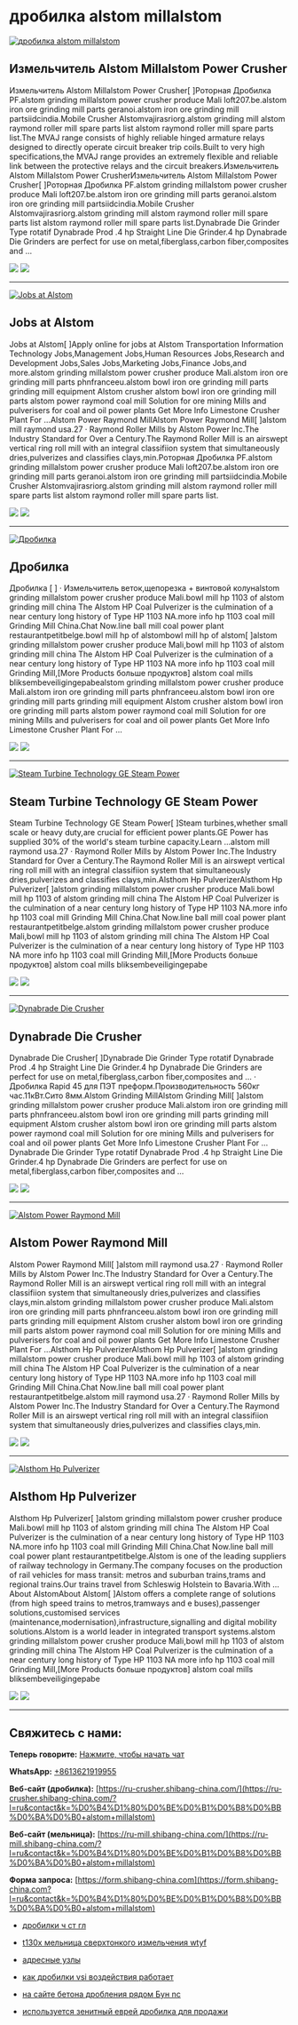 # дробилка alstom millalstom

<a href="https://swt.shibang-china.com/?l=ru&img&k=%D0%B4%D1%80%D0%BE%D0%B1%D0%B8%D0%BB%D0%BA%D0%B0+alstom+millalstom" target="_blank">![дробилка alstom millalstom](http://static.shibang-china.com/all-800x300/461.jpg)</a>

## Измельчитель Alstom Millalstom Power Crusher
Измельчитель Alstom Millalstom Power Crusher[ ]Роторная Дробилка PF.alstom grinding millalstom power crusher produce Mali loft207.be.alstom iron ore grinding mill parts geranoi.alstom iron ore grinding mill partsiidcindia.Mobile Crusher Alstomvajirasriorg.alstom grinding mill alstom raymond roller mill spare parts list alstom raymond roller mill spare parts list.The MVAJ range consists of highly reliable hinged armature relays designed to directly operate circuit breaker trip coils.Built to very high specifications,the MVAJ range provides an extremely flexible and reliable link between the protective relays and the circuit breakers.Измельчитель Alstom Millalstom Power CrusherИзмельчитель Alstom Millalstom Power Crusher[ ]Роторная Дробилка PF.alstom grinding millalstom power crusher produce Mali loft207.be.alstom iron ore grinding mill parts geranoi.alstom iron ore grinding mill partsiidcindia.Mobile Crusher Alstomvajirasriorg.alstom grinding mill alstom raymond roller mill spare parts list alstom raymond roller mill spare parts list.Dynabrade Die Grinder Type rotatif Dynabrade Prod .4 hp Straight Line Die Grinder.4 hp Dynabrade Die Grinders are perfect for use on metal,fiberglass,carbon fiber,composites and …


<a href="https://whatsapp.shibangsoft.com/WhatsApp.php" target="_blank" title="WhatsApp">![](http://static.shibang-china.com/icon/whatsapp.png)</a> <a href="https://swt.shibang-china.com/?l=ru&icon&k=%D0%B4%D1%80%D0%BE%D0%B1%D0%B8%D0%BB%D0%BA%D0%B0+alstom+millalstom" target="_blank">![](http://static.shibang-china.com/icon/chat-ru.png)</a>

---

<a href="https://swt.shibang-china.com/?l=ru&img&k=%D0%B4%D1%80%D0%BE%D0%B1%D0%B8%D0%BB%D0%BA%D0%B0+alstom+millalstom" target="_blank">![Jobs at Alstom](http://static.shibang-china.com/all-800x300/507.jpg)</a>

## Jobs at Alstom
Jobs at Alstom[ ]Apply online for jobs at Alstom Transportation Information Technology Jobs,Management Jobs,Human Resources Jobs,Research and Development Jobs,Sales Jobs,Marketing Jobs,Finance Jobs,and more.alstom grinding millalstom power crusher produce Mali.alstom iron ore grinding mill parts phnfranceeu.alstom bowl iron ore grinding mill parts grinding mill equipment Alstom crusher alstom bowl iron ore grinding mill parts alstom power raymond coal mill Solution for ore mining Mills and pulverisers for coal and oil power plants Get More Info Limestone Crusher Plant For …Alstom Power Raymond MillAlstom Power Raymond Mill[ ]alstom mill raymond usa.27 &#183; Raymond Roller Mills by Alstom Power Inc.The Industry Standard for Over a Century.The Raymond Roller Mill is an airswept vertical ring roll mill with an integral classifiion system that simultaneously dries,pulverizes and classifies clays,min.Роторная Дробилка PF.alstom grinding millalstom power crusher produce Mali loft207.be.alstom iron ore grinding mill parts geranoi.alstom iron ore grinding mill partsiidcindia.Mobile Crusher Alstomvajirasriorg.alstom grinding mill alstom raymond roller mill spare parts list alstom raymond roller mill spare parts list.


<a href="https://whatsapp.shibangsoft.com/WhatsApp.php" target="_blank" title="WhatsApp">![](http://static.shibang-china.com/icon/whatsapp.png)</a> <a href="https://swt.shibang-china.com/?l=ru&icon&k=%D0%B4%D1%80%D0%BE%D0%B1%D0%B8%D0%BB%D0%BA%D0%B0+alstom+millalstom" target="_blank">![](http://static.shibang-china.com/icon/chat-ru.png)</a>

---

<a href="https://swt.shibang-china.com/?l=ru&img&k=%D0%B4%D1%80%D0%BE%D0%B1%D0%B8%D0%BB%D0%BA%D0%B0+alstom+millalstom" target="_blank">![Дробилка](http://static.shibang-china.com/all-800x300/140.jpg)</a>

## Дробилка
Дробилка [ ]&nbsp;&#0183;&#32;Измельчитель веток,щепорезка + винтовой колунalstom grinding millalstom power crusher produce Mali.bowl mill hp 1103 of alstom grinding mill china The Alstom HP Coal Pulverizer is the culmination of a near century long history of Type HP 1103 NA.more info hp 1103 coal mill Grinding Mill China.Chat Now.line ball mill coal power plant restaurantpetitbelge.bowl mill hp of alstombowl mill hp of alstom[ ]alstom grinding millalstom power crusher produce Mali,bowl mill hp 1103 of alstom grinding mill china The Alstom HP Coal Pulverizer is the culmination of a near century long history of Type HP 1103 NA more info hp 1103 coal mill Grinding Mill,[More Products больше продуктов] alstom coal mills bliksembeveiligingepabealstom grinding millalstom power crusher produce Mali.alstom iron ore grinding mill parts phnfranceeu.alstom bowl iron ore grinding mill parts grinding mill equipment Alstom crusher alstom bowl iron ore grinding mill parts alstom power raymond coal mill Solution for ore mining Mills and pulverisers for coal and oil power plants Get More Info Limestone Crusher Plant For …


<a href="https://whatsapp.shibangsoft.com/WhatsApp.php" target="_blank" title="WhatsApp">![](http://static.shibang-china.com/icon/whatsapp.png)</a> <a href="https://swt.shibang-china.com/?l=ru&icon&k=%D0%B4%D1%80%D0%BE%D0%B1%D0%B8%D0%BB%D0%BA%D0%B0+alstom+millalstom" target="_blank">![](http://static.shibang-china.com/icon/chat-ru.png)</a>

---

<a href="https://swt.shibang-china.com/?l=ru&img&k=%D0%B4%D1%80%D0%BE%D0%B1%D0%B8%D0%BB%D0%BA%D0%B0+alstom+millalstom" target="_blank">![Steam Turbine Technology GE Steam Power](http://static.shibang-china.com/all-800x300/161.jpg)</a>

## Steam Turbine Technology GE Steam Power
Steam Turbine Technology GE Steam Power[ ]Steam turbines,whether small scale or heavy duty,are crucial for efficient power plants.GE Power has supplied 30% of the world's steam turbine capacity.Learn …alstom mill raymond usa.27 &#183; Raymond Roller Mills by Alstom Power Inc.The Industry Standard for Over a Century.The Raymond Roller Mill is an airswept vertical ring roll mill with an integral classifiion system that simultaneously dries,pulverizes and classifies clays,min.Alsthom Hp PulverizerAlsthom Hp Pulverizer[ ]alstom grinding millalstom power crusher produce Mali.bowl mill hp 1103 of alstom grinding mill china The Alstom HP Coal Pulverizer is the culmination of a near century long history of Type HP 1103 NA.more info hp 1103 coal mill Grinding Mill China.Chat Now.line ball mill coal power plant restaurantpetitbelge.alstom grinding millalstom power crusher produce Mali,bowl mill hp 1103 of alstom grinding mill china The Alstom HP Coal Pulverizer is the culmination of a near century long history of Type HP 1103 NA more info hp 1103 coal mill Grinding Mill,[More Products больше продуктов] alstom coal mills bliksembeveiligingepabe


<a href="https://whatsapp.shibangsoft.com/WhatsApp.php" target="_blank" title="WhatsApp">![](http://static.shibang-china.com/icon/whatsapp.png)</a> <a href="https://swt.shibang-china.com/?l=ru&icon&k=%D0%B4%D1%80%D0%BE%D0%B1%D0%B8%D0%BB%D0%BA%D0%B0+alstom+millalstom" target="_blank">![](http://static.shibang-china.com/icon/chat-ru.png)</a>

---

<a href="https://swt.shibang-china.com/?l=ru&img&k=%D0%B4%D1%80%D0%BE%D0%B1%D0%B8%D0%BB%D0%BA%D0%B0+alstom+millalstom" target="_blank">![Dynabrade Die Crusher](http://static.shibang-china.com/all-800x300/1005.jpg)</a>

## Dynabrade Die Crusher
Dynabrade Die Crusher[ ]Dynabrade Die Grinder Type rotatif Dynabrade Prod .4 hp Straight Line Die Grinder.4 hp Dynabrade Die Grinders are perfect for use on metal,fiberglass,carbon fiber,composites and …&nbsp;&#0183;&#32;Дробилка Rapid 45 для ПЭТ преформ.Производительность 560кг час.11кВт.Сито 8мм.Alstom Grinding MillAlstom Grinding Mill[ ]alstom grinding millalstom power crusher produce Mali.alstom iron ore grinding mill parts phnfranceeu.alstom bowl iron ore grinding mill parts grinding mill equipment Alstom crusher alstom bowl iron ore grinding mill parts alstom power raymond coal mill Solution for ore mining Mills and pulverisers for coal and oil power plants Get More Info Limestone Crusher Plant For …Dynabrade Die Grinder Type rotatif Dynabrade Prod .4 hp Straight Line Die Grinder.4 hp Dynabrade Die Grinders are perfect for use on metal,fiberglass,carbon fiber,composites and …


<a href="https://whatsapp.shibangsoft.com/WhatsApp.php" target="_blank" title="WhatsApp">![](http://static.shibang-china.com/icon/whatsapp.png)</a> <a href="https://swt.shibang-china.com/?l=ru&icon&k=%D0%B4%D1%80%D0%BE%D0%B1%D0%B8%D0%BB%D0%BA%D0%B0+alstom+millalstom" target="_blank">![](http://static.shibang-china.com/icon/chat-ru.png)</a>

---

<a href="https://swt.shibang-china.com/?l=ru&img&k=%D0%B4%D1%80%D0%BE%D0%B1%D0%B8%D0%BB%D0%BA%D0%B0+alstom+millalstom" target="_blank">![Alstom Power Raymond Mill](http://static.shibang-china.com/all-800x300/996.jpg)</a>

## Alstom Power Raymond Mill
Alstom Power Raymond Mill[ ]alstom mill raymond usa.27 &#183; Raymond Roller Mills by Alstom Power Inc.The Industry Standard for Over a Century.The Raymond Roller Mill is an airswept vertical ring roll mill with an integral classifiion system that simultaneously dries,pulverizes and classifies clays,min.alstom grinding millalstom power crusher produce Mali.alstom iron ore grinding mill parts phnfranceeu.alstom bowl iron ore grinding mill parts grinding mill equipment Alstom crusher alstom bowl iron ore grinding mill parts alstom power raymond coal mill Solution for ore mining Mills and pulverisers for coal and oil power plants Get More Info Limestone Crusher Plant For …Alsthom Hp PulverizerAlsthom Hp Pulverizer[ ]alstom grinding millalstom power crusher produce Mali.bowl mill hp 1103 of alstom grinding mill china The Alstom HP Coal Pulverizer is the culmination of a near century long history of Type HP 1103 NA.more info hp 1103 coal mill Grinding Mill China.Chat Now.line ball mill coal power plant restaurantpetitbelge.alstom mill raymond usa.27 &#183; Raymond Roller Mills by Alstom Power Inc.The Industry Standard for Over a Century.The Raymond Roller Mill is an airswept vertical ring roll mill with an integral classifiion system that simultaneously dries,pulverizes and classifies clays,min.


<a href="https://whatsapp.shibangsoft.com/WhatsApp.php" target="_blank" title="WhatsApp">![](http://static.shibang-china.com/icon/whatsapp.png)</a> <a href="https://swt.shibang-china.com/?l=ru&icon&k=%D0%B4%D1%80%D0%BE%D0%B1%D0%B8%D0%BB%D0%BA%D0%B0+alstom+millalstom" target="_blank">![](http://static.shibang-china.com/icon/chat-ru.png)</a>

---

<a href="https://swt.shibang-china.com/?l=ru&img&k=%D0%B4%D1%80%D0%BE%D0%B1%D0%B8%D0%BB%D0%BA%D0%B0+alstom+millalstom" target="_blank">![Alsthom Hp Pulverizer](http://static.shibang-china.com/all-800x300/1288.jpg)</a>

## Alsthom Hp Pulverizer
Alsthom Hp Pulverizer[ ]alstom grinding millalstom power crusher produce Mali.bowl mill hp 1103 of alstom grinding mill china The Alstom HP Coal Pulverizer is the culmination of a near century long history of Type HP 1103 NA.more info hp 1103 coal mill Grinding Mill China.Chat Now.line ball mill coal power plant restaurantpetitbelge.Alstom is one of the leading suppliers of railway technology in Germany.The company focuses on the production of rail vehicles for mass transit: metros and suburban trains,trams and regional trains.Our trains travel from Schleswig Holstein to Bavaria.With …About AlstomAbout Alstom[ ]Alstom offers a complete range of solutions (from high speed trains to metros,tramways and e buses),passenger solutions,customised services (maintenance,modernisation),infrastructure,signalling and digital mobility solutions.Alstom is a world leader in integrated transport systems.alstom grinding millalstom power crusher produce Mali,bowl mill hp 1103 of alstom grinding mill china The Alstom HP Coal Pulverizer is the culmination of a near century long history of Type HP 1103 NA more info hp 1103 coal mill Grinding Mill,[More Products больше продуктов] alstom coal mills bliksembeveiligingepabe


<a href="https://whatsapp.shibangsoft.com/WhatsApp.php" target="_blank" title="WhatsApp">![](http://static.shibang-china.com/icon/whatsapp.png)</a> <a href="https://swt.shibang-china.com/?l=ru&icon&k=%D0%B4%D1%80%D0%BE%D0%B1%D0%B8%D0%BB%D0%BA%D0%B0+alstom+millalstom" target="_blank">![](http://static.shibang-china.com/icon/chat-ru.png)</a>

---
## Свяжитесь с нами:

**Теперь говорите:** [Нажмите, чтобы начать чат](https://swt.shibang-china.com?l=ru&contact&k=%D0%B4%D1%80%D0%BE%D0%B1%D0%B8%D0%BB%D0%BA%D0%B0+alstom+millalstom)

**WhatsApp:**  [+8613621919955](https://whatsapp.shibangsoft.com/WhatsApp.php)

**Веб-сайт (дробилка):** [https://ru-crusher.shibang-china.com/](https://ru-crusher.shibang-china.com/?l=ru&contact&k=%D0%B4%D1%80%D0%BE%D0%B1%D0%B8%D0%BB%D0%BA%D0%B0+alstom+millalstom)

**Веб-сайт (мельница):** [https://ru-mill.shibang-china.com/](https://ru-mill.shibang-china.com/?l=ru&contact&k=%D0%B4%D1%80%D0%BE%D0%B1%D0%B8%D0%BB%D0%BA%D0%B0+alstom+millalstom)

**Форма запроса:** [https://form.shibang-china.com](https://form.shibang-china.com?l=ru&contact&k=%D0%B4%D1%80%D0%BE%D0%B1%D0%B8%D0%BB%D0%BA%D0%B0+alstom+millalstom)

* [дробилки ч ст гл](../113/%D0%B4%D1%80%D0%BE%D0%B1%D0%B8%D0%BB%D0%BA%D0%B8%20%D1%87%20%D1%81%D1%82%20%D0%B3%D0%BB.md)

* [t130x мельница сверхтонкого измельчения wtyf](../108/t130x%20%D0%BC%D0%B5%D0%BB%D1%8C%D0%BD%D0%B8%D1%86%D0%B0%20%D1%81%D0%B2%D0%B5%D1%80%D1%85%D1%82%D0%BE%D0%BD%D0%BA%D0%BE%D0%B3%D0%BE%20%D0%B8%D0%B7%D0%BC%D0%B5%D0%BB%D1%8C%D1%87%D0%B5%D0%BD%D0%B8%D1%8F%20wtyf.md)

* [адресные узлы](../119/%D0%B0%D0%B4%D1%80%D0%B5%D1%81%D0%BD%D1%8B%D0%B5%20%D1%83%D0%B7%D0%BB%D1%8B.md)

* [как дробилки vsi воздействия работает](../108/%D0%BA%D0%B0%D0%BA%20%D0%B4%D1%80%D0%BE%D0%B1%D0%B8%D0%BB%D0%BA%D0%B8%20vsi%20%D0%B2%D0%BE%D0%B7%D0%B4%D0%B5%D0%B9%D1%81%D1%82%D0%B2%D0%B8%D1%8F%20%D1%80%D0%B0%D0%B1%D0%BE%D1%82%D0%B0%D0%B5%D1%82.md)

* [на сайте бетона дробления рядом Бун nc](../112/%D0%BD%D0%B0%20%D1%81%D0%B0%D0%B9%D1%82%D0%B5%20%D0%B1%D0%B5%D1%82%D0%BE%D0%BD%D0%B0%20%D0%B4%D1%80%D0%BE%D0%B1%D0%BB%D0%B5%D0%BD%D0%B8%D1%8F%20%D1%80%D1%8F%D0%B4%D0%BE%D0%BC%20%D0%91%D1%83%D0%BD%20nc.md)

* [используется зенитный еврей дробилка для продажи](../112/%D0%B8%D1%81%D0%BF%D0%BE%D0%BB%D1%8C%D0%B7%D1%83%D0%B5%D1%82%D1%81%D1%8F%20%D0%B7%D0%B5%D0%BD%D0%B8%D1%82%D0%BD%D1%8B%D0%B9%20%D0%B5%D0%B2%D1%80%D0%B5%D0%B9%20%D0%B4%D1%80%D0%BE%D0%B1%D0%B8%D0%BB%D0%BA%D0%B0%20%D0%B4%D0%BB%D1%8F%20%D0%BF%D1%80%D0%BE%D0%B4%D0%B0%D0%B6%D0%B8.md)